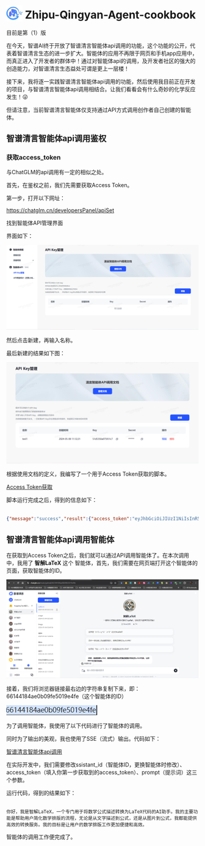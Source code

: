 <h1>
  <img src="asset/glm.png" alt="glm" style="height: 1.5em; vertical-align: bottom;" />
  Zhipu-Qingyan-Agent-cookbook
</h1>

目前是第（1）版

在今天，智谱AI终于开放了智谱清言智能体api调用的功能，这个功能的公开，代表着智谱清言生态的进一步扩大。智能体的应用不再限于网页和手机app应用中，而真正进入了开发者的群体中！通过对智能体api的调用，及开发者社区的强大的创造能力，对智谱清言生态益处可谓是更上一层楼！

接下来，我将逐一实践智谱清言智能体api调用的功能，然后使用我目前正在开发的项目，与智谱清言智能体api调用相结合。让我们看看会有什么奇妙的化学反应发生！😜

但请注意，当前智谱清言智能体仅支持通过API方式调用创作者自己创建的智能体。

## 智谱清言智能体api调用鉴权

### 获取access_token

与ChatGLM的api调用有一定的相似之处。

首先，在鉴权之前，我们先需要获取Access Token。

第一步，打开以下网址：

https://chatglm.cn/developersPanel/apiSet

找到智能体API管理界面

界面如下：

![alt text](asset/1.png)

然后点击新建，再输入名称。

最后新建的结果如下图：

![alt text](asset/2.jpg)

根据使用文档的定义，我编写了一个用于Access Token获取的脚本。

[Access Token获取](basic/Zhipu_Qingyan_agent_api_call_authentication.py)

脚本运行完成之后，得到的信息如下：

```json

{"message":"success","result":{"access_token":"eyJhbGciOiJIUzI1NiIsInR5cCI6IkpXVCJ9.eyJmcmVzaCI6ZmFsc2UsImlhdCI6MTcxNTE3NDQ4NCwianRpIjoiMGI5NWY2NDAtY2Y0OS00OTJkLTkyNjAtYjFhZWY1OTlmODEzIiwidHlwZSI6ImFjY2VzcyIsInN1YiI6IkFQSV82NDZkZDhhMTEyNTlhMmYwZjI2NjEzM2FfY2M4OWQ4OGQiLCJuYmYiOjE3MTUxNzQ0ODQsImV4cCI6MTcxNjAzODQ4NCwidWlkIjoiNjYzYWVkOTUwNzQ5NWFkMTA4ODg3ODFhIiwidXBsYXRmb3JtIjoiIiwicm9sZXMiOlsiYXV0aGVkX3VzZXIiXX0.Y3F2HUAh2AdmfINuVHsRxt21x8xXrRKyR1nNQDQG23k","expires_in":864000,"token_expires":1716038484},"status":0}
```

## 智谱清言智能体api调用智能体

在获取到Access Token之后，我们就可以通过API调用智能体了。在本次调用中，我用了 **智解LaTeX** 这个
智能体，首先，我们需要在网页端打开这个智能体的页面，获取智能体的ID。

![alt text](asset/3.png)

接着，我们将浏览器链接最右边的字符串复制下来，即：66144184ae0b09fe5019e4fe（这个智能体的ID）

![alt text](asset/4.png)

为了调用智能体，我使用了以下代码进行了智能体的调用。

同时为了输出的美观，我也使用了SSE（流式）输出。代码如下：


[智谱清言智能体api调用](basic/Zhipu_Qingyan_agent_api_assistant_session_call.py)


在实际开发中，我们需要修改ssistant_id（智能体ID，更换智能体时修改）、access_token（填入你第一步获取到的access_token）、prompt（提示词）这三个参数。

运行代码，得到的结果如下：

```text

你好，我是智解LaTeX，一个专门用于将数学公式描述转换为LaTeX代码的AI助手。我的主要功能是帮助用户简化数学排版的流程，无论是从文字描述到公式，还是从图片到公式，我都能提供高效的转换服务。我的目标是让用户的数学排版工作更加便捷和高效。

```

智能体的调用工作便完成了。

